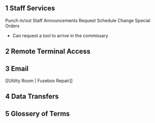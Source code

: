 1 Staff Services
---
Punch in/out
Staff Announcements
Request Schedule Change
Special Orders
- Can request a tool to arrive in the commissary

2 Remote Terminal Access
---

3 Email
---
[[Utility Room | Fusebox Repair]] 

4 Data Transfers
---

5 Glossery of Terms
---